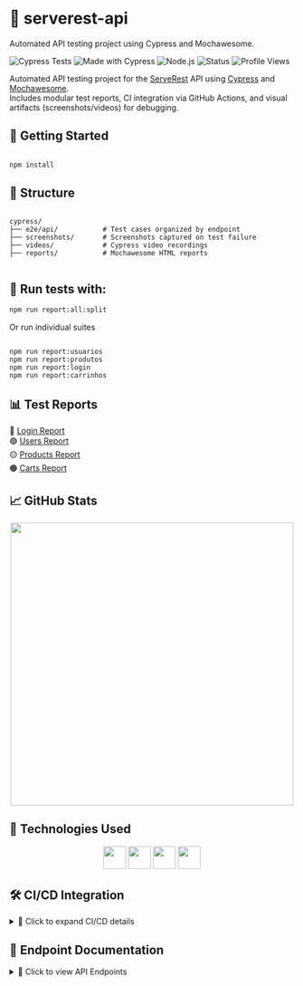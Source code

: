 # 🧪 serverest-api

Automated API testing project using Cypress and Mochawesome.

![Cypress Tests](https://github.com/lrisch-l/serverest-api/actions/workflows/cypress.yml/badge.svg)
![Made with Cypress](https://img.shields.io/badge/Cypress-automation-brightgreen?logo=cypress)
![Node.js](https://img.shields.io/badge/Node.js-v18.17.0-blue?logo=node.js)
![Status](https://img.shields.io/badge/tests-passing-brightgreen)
![Profile Views](https://komarev.com/ghpvc/?username=lrisch-l)

Automated API testing project for the [ServeRest](https://github.com/PauloGoncalvesBH/ServeRest) API using [Cypress](https://www.cypress.io/) and [Mochawesome](https://github.com/adamgruber/mochawesome).  
Includes modular test reports, CI integration via GitHub Actions, and visual artifacts (screenshots/videos) for debugging.

## 🚀 Getting Started

```bash

npm install

```
## 📂 Structure

```

cypress/
├── e2e/api/           # Test cases organized by endpoint
├── screenshots/       # Screenshots captured on test failure
├── videos/            # Cypress video recordings
├── reports/           # Mochawesome HTML reports


```

## 🚀 Run tests with:

```bash
npm run report:all:split

```

Or run individual suites

```

npm run report:usuarios
npm run report:produtos
npm run report:login
npm run report:carrinhos

```

## 📊 Test Reports

🔹 [Login Report](https://github.com/lrisch-l/serverest-api/blob/main/html/login-report.html)  
🟢 [Users Report](https://github.com/lrisch-l/serverest-api/blob/main/html/usuarios-report.html)  
🟡 [Products Report](https://github.com/lrisch-l/serverest-api/blob/main/html/produtos-report.html)  
🟠 [Carts Report](https://github.com/lrisch-l/serverest-api/blob/main/html/carrinhos-report.html)

## 📈 GitHub Stats

<p align="center"><img src="https://github-readme-stats.vercel.app/api?username=lrisch-l&show_icons=true&theme=github_dark" width="500"/></p>

## 🧰 Technologies Used

<p align="center">
  <img src="https://cdn.jsdelivr.net/gh/devicons/devicon/icons/javascript/javascript-original.svg" width="40" />
  <img src="https://cdn.jsdelivr.net/gh/devicons/devicon/icons/cypressio/cypressio-original.svg" width="40" />
  <img src="https://cdn.jsdelivr.net/gh/devicons/devicon/icons/nodejs/nodejs-original.svg" width="40" />
  <img src="https://cdn.jsdelivr.net/gh/devicons/devicon/icons/github/github-original.svg" width="40" />
</p>


## 🛠️ CI/CD Integration

<details><summary>🔧 Click to expand CI/CD details</summary>
This project uses GitHub Actions to run Cypress tests on every push and pull request to main.
Failed tests automatically upload screenshots and videos as artifacts for debugging.
Reports are generated using Mochawesome and stored in /cypress/reports.
📦 All artifacts are downloadable from the Actions tab (https://github.com/lrisch-l/serverest-api/actions).
</details>

## 📜 Endpoint Documentation

<details>
  <summary>📘 Click to view API Endpoints</summary>

  <br>

  | Endpoint     | Method | Description         |
  |--------------|--------|---------------------|
  | `/login`     | POST   | Authenticates user  |
  | `/usuarios`  | GET    | Lists users         |
  | `/produtos`  | GET    | Lists products      |
  | `/carrinhos` | GET    | Retrieves carts     |

</details>








 


